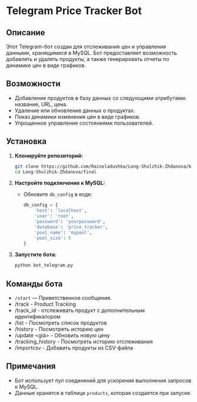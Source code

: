 # Telegram Price Tracker Bot

## Описание

Этот Telegram-бот создан для отслеживания цен и управления данными, хранящимися в MySQL. Бот предоставляет возможность добавлять и удалять продукты, а также генерировать отчеты по динамике цен в виде графиков.

## Возможности

- Добавление продуктов в базу данных со следующими атрибутами: название, URL, цена.
- Удаление или обновление данных о продуктах.
- Показ динамики изменения цен в виде графиков.
- Упрощенное управление состояниями пользователей.

## Установка

1. **Клонируйте репозиторий:**
    ```bash
    git clone https://github.com/Rainoladushka/Long-Shulzhik-Zhdanova/blob/main/final/bot_telegram.py
    cd Long-Shulzhik-Zhdanova/final
    ```

2. **Настройте подключение к MySQL:**
    - Обновите `db_config` в коде:
      ```python
      db_config = {
          'host': 'localhost',
          'user': 'root',
          'password': 'yourpassword',
          'database': 'price_tracker',
          'pool_name': 'mypool',
          'pool_size': 5
      }
      ```

3. **Запустите бота:**
    ```bash
    python bot_telegram.py
    ```

## Команды бота

- `/start` — Приветственное сообщение.
- /track - Product Tracking
- /track_id  - отслеживать продукт с дополнительным идентификатором
- /list - Посмотреть список продуктов
- /history <id>  - Посмотреть историю цен
- /update <id> <giá> - Обновить новую цену
- /tracking_history - Посмотреть историю отслеживания
- /importcsv - Добавить продукты из CSV-файла

## Примечания

- Бот использует пул соединений для ускорения выполнения запросов к MySQL.
- Данные хранятся в таблице `products`, которая создается при запуске.


